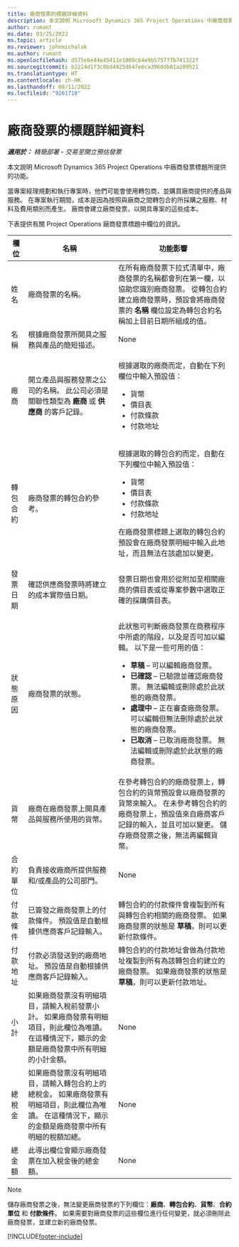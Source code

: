 ```yaml
---
title: 廠商發票的標題詳細資料
description: 本文說明 Microsoft Dynamics 365 Project Operations 中廠商發票標題所提供的功能。
author: rumant
ms.date: 03/25/2022
ms.topic: article
ms.reviewer: johnmichalak
ms.author: rumant
ms.openlocfilehash: d575ebe44e45411e1009c64e9b575777b741322f
ms.sourcegitcommit: b2224d1f3c0bd4925d647e6ca3960db81a209521
ms.translationtype: HT
ms.contentlocale: zh-HK
ms.lasthandoff: 08/11/2022
ms.locfileid: "9261710"
---
```

# <a name="header-details-for-vendor-invoices"></a>廠商發票的標題詳細資料

_**適用於：** 精簡部署 - 交易至開立預估發票_

本文說明 Microsoft Dynamics 365 Project Operations 中廠商發票標題所提供的功能。

當專案經理規劃和執行專案時，他們可能會使用轉包商，並購買廠商提供的產品與服務。 在專案執行期間，成本是因為按照與廠商之間轉包合約所採購之服務、材料及費用類別而產生。 廠商會建立廠商發票，以開具專案的這些成本。

下表提供有關 Project Operations 廠商發票標題中欄位的資訊。

| 欄位 | 名稱 | 功能影響 |
| --- | --- | --- |
| 姓名 | 廠商發票的名稱。 | 在所有廠商發票下拉式清單中，廠商發票的名稱都會列在第一欄，以協助您識別廠商發票。 從轉包合約建立廠商發票時，預設會將廠商發票的 **名稱** 欄位設定為轉包合約名稱加上目前日期所組成的值。 |
| 名稱 | 根據廠商發票所開具之服務與產品的簡短描述。 | None |
| 廠商 | 開立產品與服務發票之公司的名稱。 此公司必須是關聯性類型為 **廠商** 或 **供應商** 的客戶記錄。 | <p>根據選取的廠商而定，自動在下列欄位中輸入預設值：</p><ul><li>貨幣</li><li>價目表</li><li>付款條款</li><li>付款地址</li></ul> |
| 轉包合約 | 廠商發票的轉包合約參考。 | <p>根據選取的轉包合約而定，自動在下列欄位中輸入預設值：</p><ul><li>貨幣</li><li>價目表</li><li>付款條款</li><li>付款地址</li></ul><p>在廠商發票標題上選取的轉包合約預設會在廠商發票明細中輸入此地址，而且無法在該處加以變更。</p> |
| 發票日期 | 確認供應商發票時將建立的成本實際值日期。 | 發票日期也會用於從附加至相關廠商的價目表或從專案參數中選取正確的採購價目表。 |
| 狀態原因 | 廠商發票的狀態。 | <p>此狀態可判斷廠商發票在商務程序中所處的階段，以及是否可加以編輯。 以下是一些可用的值：</p><ul><li>**草稿** – 可以編輯廠商發票。</li><li>**已確認** – 已驗證並確認廠商發票。 無法編輯或刪除處於此狀態的廠商發票。</li><li>**處理中** – 正在審查廠商發票。 可以編輯但無法刪除處於此狀態的廠商發票。</li><li>**已取消** – 已取消廠商發票。 無法編輯或刪除處於此狀態的廠商發票。</li></ul> |
| 貨幣 | 廠商在廠商發票上開具產品與服務所使用的貨幣。 | 在參考轉包合約的廠商發票上，轉包合約的貨幣預設會以廠商發票的貨幣來輸入。 在未參考轉包合約的廠商發票上，預設值來自廠商客戶記錄的輸入，並且可加以變更。 儲存廠商發票之後，無法再編輯貨幣。 |
| 合約單位 | 負責接收廠商所提供服務和/或產品的公司部門。 | None |
| 付款條件 | 已簽發之廠商發票上的付款條件。 預設值是自動根據供應商客戶記錄輸入。 | 轉包合約的付款條件會複製到所有與轉包合約相關的廠商發票。 如果廠商發票的狀態是 **草稿**，則可以更新付款條件。 |
| 付款地址 | 付款必須發送到的廠商地址。 預設值是自動根據供應商客戶記錄輸入。 | 轉包合約的付款地址會做為付款地址複製到所有為該轉包合約建立的廠商發票。 如果廠商發票的狀態是 **草稿**，則可以更新付款地址。 |
| 小計 | 如果廠商發票沒有明細項目，請輸入稅前發票小計。 如果廠商發票有明細項目，則此欄位為唯讀。 在這種情況下，顯示的金額是廠商發票中所有明細的小計金額。 | None |
| 總稅金 | 如果廠商發票沒有明細項目，請輸入轉包合約上的總稅金。 如果廠商發票有明細項目，則此欄位為唯讀。 在這種情況下，顯示的金額是廠商發票中所有明細的稅額加總。 | None |
| 總金額 | 此導出欄位會顯示廠商發票在加入稅金後的總金額。 | None |

> [!NOTE]
> 儲存廠商發票之後，無法變更廠商發票的下列欄位：**廠商**、**轉包合約**、**貨幣**、**合約單位** 和 **付款條件**。 如果需要對廠商發票的這些欄位進行任何變更，就必須刪除此廠商發票，並建立新的廠商發票。

[!INCLUDE[footer-include](../../includes/footer-banner.md)]
